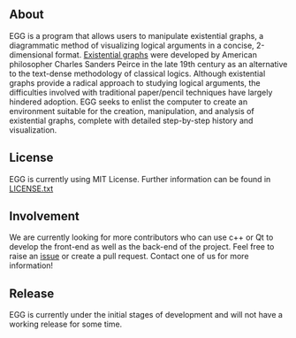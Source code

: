 ## About
EGG is a program that allows users to manipulate existential graphs, a diagrammatic method of visualizing logical arguments in a concise, 2-dimensional format. [Existential graphs](https://en.wikipedia.org/wiki/Existential_graph) were developed by American philosopher Charles Sanders Peirce in the late 19th century as an alternative to the text-dense methodology of classical logics. Although existential graphs provide a radical approach to studying logical arguments, the difficulties involved with traditional paper/pencil techniques have largely hindered adoption. EGG seeks to enlist the computer to create an environment suitable for the creation, manipulation, and analysis of existential graphs, complete with detailed step-by-step history and visualization.

## License
EGG is currently using MIT License. Further information can be found in [LICENSE.txt](https://github.com/casey-c/egg/blob/master/LICENSE.txt)

## Involvement
We are currently looking for more contributors who can use c++ or Qt to develop the front-end as well as the back-end of the project.
Feel free to raise an [issue](https://github.com/casey-c/egg/issues) or create a pull request. Contact one of us for more information!

## Release
EGG is currently under the initial stages of development and will not have a working release for some time.
